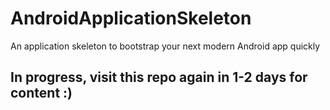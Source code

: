 # AndroidApplicationSkeleton
An application skeleton to bootstrap your next modern Android app quickly

## In progress, visit this repo again in 1-2 days for content :)
